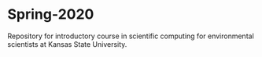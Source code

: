 # Spring-2020
Repository for introductory course in scientific computing for environmental scientists at Kansas State University.
